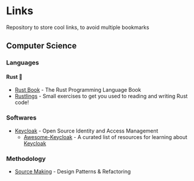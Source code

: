 # Links

Repository to store cool links, to avoid multiple bookmarks

## Computer Science

### Languages

#### Rust 🦀

* [Rust Book] - The Rust Programming Language Book
* [Rustlings] - Small exercises to get you used to reading and writing Rust code!

### Softwares

* [Keycloak] - Open Source Identity and Access Management
  * [Awesome-Keycloak] - A curated list of resources for learning about [Keycloak]

### Methodology

* [Source Making] - Design Patterns & Refactoring
  
<!-- ALPAHBETICAL ORDERED LINKS -->
[Awesome-Keycloak]: https://github.com/thomasdarimont/awesome-keycloak
[Keycloak]: https://www.keycloak.org/
[Rust Book]: https://doc.rust-lang.org/book/
[Rustlings]: https://github.com/rust-lang/rustlings
[Source Making]: https://sourcemaking.com/
